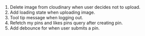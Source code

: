 1. Delete image from cloudinary when user decides not to upload.
2. Add loading state when uploading image.
3. Tool tip message when logging out.
4. Refetch my pins and likes pins query after creating pin.
5. Add debounce for when user submits a pin.